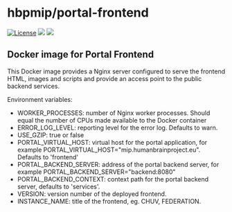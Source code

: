 # hbpmip/portal-frontend

[![License](https://img.shields.io/badge/license-AGPL--3.0-blue.svg)](https://www.gnu.org/licenses/agpl-3.0.html) [![](https://images.microbadger.com/badges/version/hbpmip/portal-frontend.svg)](https://hub.docker.com/r/hbpmip/portal-frontend/tags "hbpmip/portal-frontend image tags") [![](https://images.microbadger.com/badges/image/hbpmip/portal-frontend.svg)](https://microbadger.com/#/images/hbpmip/portal-frontend "hbpmip/portal-frontend on microbadger")

## Docker image for Portal Frontend

This Docker image provides a Nginx server configured to serve the frontend HTML, images and scripts
and provide an access point to the public backend services.

Environment variables:

* WORKER_PROCESSES: number of Nginx worker processes. Should equal the number of CPUs made available to the Docker container
* ERROR_LOG_LEVEL: reporting level for the error log. Defaults to warn.
* USE_GZIP: true or false
* PORTAL_VIRTUAL_HOST: virtual host for the portal application, for example PORTAL_VIRTUAL_HOST="mip.humanbrainproject.eu". Defaults to 'frontend'
* PORTAL_BACKEND_SERVER: address of the portal backend server, for example PORTAL_BACKEND_SERVER="backend:8080"
* PORTAL_BACKEND_CONTEXT: context path for the portal backend server, defaults to 'services'.
* VERSION: version number of the deployed frontend.
* INSTANCE_NAME: title of the frontend, eg. CHUV, FEDERATION.
